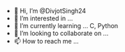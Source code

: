 - 👋 Hi, I’m @DivjotSingh24
- 👀 I’m interested in ...
- 🌱 I’m currently learning ... C, Python 
- 💞️ I’m looking to collaborate on ...
- 📫 How to reach me ...

<!---
DivjotSingh24/DivjotSingh24 is a ✨ special ✨ repository because its `README.md` (this file) appears on your GitHub profile.
You can click the Preview link to take a look at your changes.
--->
